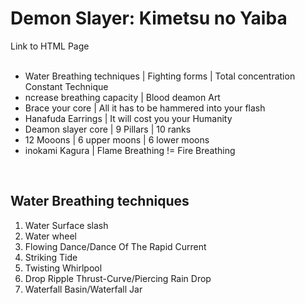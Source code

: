 # Demon Slayer: Kimetsu no Yaiba

<NuxtLink to="/ds"> Link to HTML Page </NuxtLink> <br> <br>

* Water Breathing techniques | Fighting forms | Total concentration Constant Technique
* ncrease breathing capacity | Blood deamon Art
* Brace your core | All it has to be hammered into your flash
* Hanafuda Earrings | It will cost you your Humanity
* Deamon slayer core | 9 Pillars | 10 ranks
* 12 Mooons | 6 upper moons | 6 lower moons
* inokami Kagura | Flame Breathing != Fire Breathing

<br>

## Water Breathing techniques

1. Water Surface slash
2. Water wheel
3. Flowing Dance/Dance Of The Rapid Current
4. Striking Tide
5. Twisting Whirlpool
6. Drop Ripple Thrust-Curve/Piercing Rain Drop
7. Waterfall Basin/Waterfall Jar
